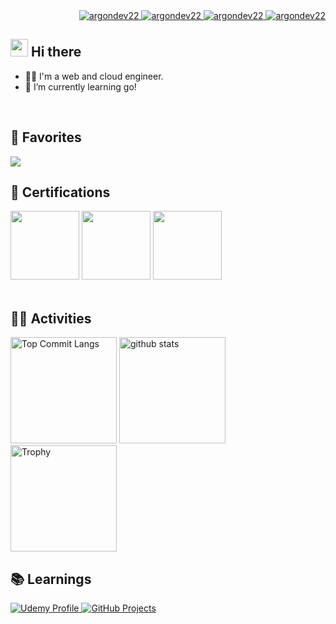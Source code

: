 <div align="right">
  <a href="https://x.com/argondev22/">
    <img src="https://img.shields.io/badge/%40argondev22-4c4c4c?logo=x&logoColor=ffffff&label=X&labelColor=000000" alt="argondev22" />
  </a>
   <a href="https://www.linkedin.com/in/argondev22/">
    <img src="https://img.shields.io/badge/%40argondev22-4c4c4c?logo=inspire&logoColor=ffffff&label=LinkedIn&labelColor=0A66C2" alt="argondev22" />
  </a>
  <a href="https://qiita.com/argondev22/">
    <img src="https://img.shields.io/badge/%40argondev22-4c4c4c?logo=qiita&logoColor=ffffff&label=Quiita&labelColor=7CFC00" alt="argondev22" />
  </a>
    <a href="https://github.com/argondev22/argondev22/">
    <img src="https://img.shields.io/badge/%40argondev22-4c4c4c?logo=speakerdeck&logoColor=ffffff&label=SpeackerDeck&labelColor=009287" alt="argondev22" />
  </a>
</div>

## <img src="https://media.giphy.com/media/hvRJCLFzcasrR4ia7z/giphy.gif" width="28"> Hi there

- 🧑‍💻 I'm a web and cloud engineer.
- 🌱 I’m currently learning go!
<br>

## 🌱 Favorites
<img src="https://skillicons.dev/icons?i=aws,gcp,terraform,docker,kubernetes,github,typescript,next,go,linux" />
<br>

## 🏅 Certifications
<div align="left">
  <img height="110" width="110" src="https://qiita-user-contents.imgix.net/https%3A%2F%2Fqiita-image-store.s3.ap-northeast-1.amazonaws.com%2F0%2F286189%2F1ba586fb-a551-ae20-5905-93fbaa55a0fd.png?ixlib=rb-4.0.0&auto=format&gif-q=60&q=75&w=1400&fit=max&s=0bd20efdcfac97f61245531899c932ad" />
  <img height="110" width="110" src="https://images.credly.com/size/160x160/images/0e284c3f-5164-4b21-8660-0d84737941bc/image.png" />
  <img height="110" width="110" src="https://images.credly.com/size/680x680/images/f0d3fbb9-bfa7-4017-9989-7bde8eaf42b1/image.png" />
</div>
<br>

## 🏃‍♀️ Activities
<div align="left"> 
  <img alt="Top Commit Langs" height="170px" src="http://github-profile-summary-cards.vercel.app/api/cards/repos-per-language?username=argondev22&theme=onedark&exclude=php" />
  <img alt="github stats" height="170px" src="http://github-profile-summary-cards.vercel.app/api/cards/stats?username=argondev22&theme=onedark" />
  <img alt="Trophy" height="170px" src="https://github-profile-trophy.vercel.app/?username=argondev22&theme=onedark&column=7&title=-Stars,-Reviews,-Followers" />
</div>

## 📚 Learnings
<div align="left">
  <a href="https://www.udemy.com/user/cun-lai-biao-ya/">
    <img src="https://img.shields.io/badge/Udemy-Profile-4c4c4c?logo=udemy&logoColor=white&labelColor=A435F0" alt="Udemy Profile" />
  </a>
  <a href="https://github.com/users/argondev22/projects/21">
    <img src="https://img.shields.io/badge/GitHub_Projects-MyLearings-4c4c4c?logo=github&logoColor=white&labelColor=181717" alt="GitHub Projects" />
  </a>
</div>
<br>
